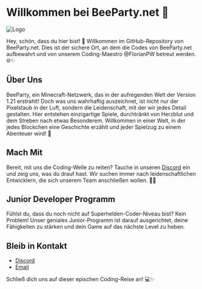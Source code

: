 # Willkommen bei BeeParty.net 🚀 

![Logo](https://cdn.discordapp.com/attachments/1301572291284697148/1301572510172840036/image.png?ex=6724f75c&is=6723a5dc&hm=04e70372ff7191d5d02a7c61be56ee35b31157883520bf4d7361204a19e8049a&)

Hey, schön, dass du hier bist! 👋 Willkommen im GitHub-Repository von BeeParty.net. Dies ist der sichere Ort, an dem die Codes von BeeParty.net aufbewahrt und von unserem Coding-Maestro @FlorianPW betreut werden. 🌐✨

## Über Uns

BeeParty, ein Minecraft-Netzwerk, das in der aufregenden Welt der Version 1.21 erstrahlt! Doch was uns wahrhaftig auszeichnet, ist nicht nur der Pixelstaub in der Luft, sondern die Leidenschaft, mit der wir jedes Detail gestalten. Hier entstehen einzigartige Spiele, durchtränkt von Herzblut und dem Streben nach etwas Besonderem. Willkommen in einer Welt, in der jedes Blockchen eine Geschichte erzählt und jeder Spielzug zu einem Abenteuer wird! 🌟

## Mach Mit

Bereit, mit uns die Coding-Welle zu reiten? Tauche in unseren [Discord](https://discord.gg/beeparty) ein und zeig uns, was du drauf hast. Wir suchen immer nach leidenschaftlichen Entwicklern, die sich unserem Team anschließen wollen. 🚀👾

## Junior Developer Programm

Fühlst du, dass du noch nicht auf Superhelden-Coder-Niveau bist? Kein Problem! Unser geniales Junior-Programm ist darauf ausgerichtet, deine Fähigkeiten zu stärken und dein Game auf das nächste Level zu heben.

## Bleib in Kontakt

- [Discord](https://discord.gg/beeparty)
- [Email](mailto:development@beeparty.net)

Schließ dich uns auf dieser epischen Coding-Reise an! 💻✨
